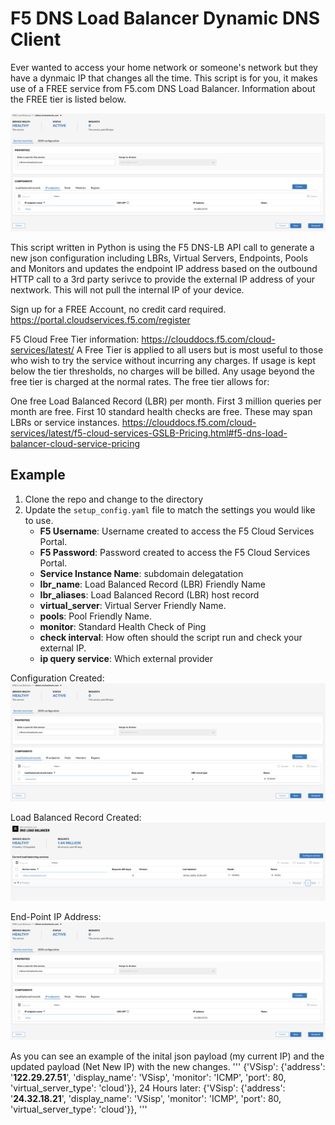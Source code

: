 # F5 DNS Load Balancer Dynamic DNS Client 
Ever wanted to access your home network or someone's network but they have a dynmaic IP that changes all the time. This script is for you, it makes use of a FREE service from F5.com DNS Load Balancer. Information about the FREE tier is listed below.

<img src="https://raw.githubusercontent.com/miearls/f5dnslb-ddns-client/master/img/virtual_server.png" width="600">


This script written in Python is using the F5 DNS-LB API call to generate a new json configuration including LBRs, Virtual Servers, Endpoints, Pools and Monitors and updates the endpoint IP address based on the outbound HTTP call to a 3rd party serivce to provide the external IP address of your nextwork. This will not pull the internal IP of your device. 

Sign up for a FREE Account, no credit card required. 
https://portal.cloudservices.f5.com/register

F5 Cloud Free Tier information:
https://clouddocs.f5.com/cloud-services/latest/
A Free Tier is applied to all users but is most useful to those who wish to try the service without incurring any charges. If usage is kept below the tier thresholds, no charges will be billed. Any usage beyond the free tier is charged at the normal rates. The free tier allows for:

One free Load Balanced Record (LBR) per month.
First 3 million queries per month are free.
First 10 standard health checks are free. These may span LBRs or service instances.
https://clouddocs.f5.com/cloud-services/latest/f5-cloud-services-GSLB-Pricing.html#f5-dns-load-balancer-cloud-service-pricing

## Example
1. Clone the repo and change to the directory
1. Update the `setup_config.yaml` file to match the settings you would like to use.
   * **F5 Username**: Username created to access the F5 Cloud Services Portal.
   * **F5 Password**: Password created to access the F5 Cloud Services Portal.
   * **Service Instance Name**: subdomain delegatation
   * **lbr_name**: Load Balanced Record (LBR) Friendly Name
   * **lbr_aliases**: Load Balanced Record (LBR) host record
   * **virtual_server**: Virtual Server Friendly Name.
   * **pools**: Pool Friendly Name.
   * **monitor**: Standard Health Check of Ping
   * **check interval**: How often should the script run and check your external IP.
   * **ip query service**: Which external provider 

Configuration Created:
<img src="https://raw.githubusercontent.com/miearls/f5dnslb-ddns-client/master/img/LBR_created.png" width="600">

Load Balanced Record Created:
<img src="https://raw.githubusercontent.com/miearls/f5dnslb-ddns-client/master/img/LBR_config.png" width="600">

End-Point IP Address:
<img src="https://raw.githubusercontent.com/miearls/f5dnslb-ddns-client/master/img/virtual_server.png" width="600">

As you can see an example of the inital json payload (my current IP) and the updated payload (Net New IP) with the new changes.
'''
{'VSisp': {'address': '**122.29.27.51**', 'display_name': 'VSisp', 'monitor': 'ICMP', 'port': 80, 'virtual_server_type': 'cloud'}}, 
24 Hours later:
 {'VSisp': {'address': '**24.32.18.21**', 'display_name': 'VSisp', 'monitor': 'ICMP', 'port': 80, 'virtual_server_type': 'cloud'}}, 
'''
